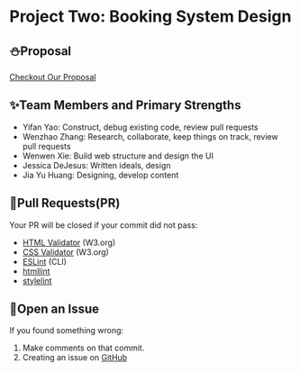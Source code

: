 # Project Two: Booking System Design

## :snowman:Proposal

[Checkout Our Proposal](docs/proposal.md)

## :sparkles:Team Members and Primary Strengths

* Yifan Yao: Construct, debug existing code, review pull requests
* Wenzhao Zhang: Research, collaborate, keep things on track, review pull requests
* Wenwen Xie: Build web structure and design the UI
* Jessica DeJesus: Written ideals, design
* Jia Yu Huang: Designing, develop content

## :whale:Pull Requests(PR)

Your PR will be closed if your commit did not pass:

* [HTML Validator](https://validator.w3.org/) (W3.org)
* [CSS Validator](https://jigsaw.w3.org/css-validator/) (W3.org)
* [ESLint](http://eslint.org/) (CLI)
* [htmllint](https://github.com/htmllint/htmllint-cli)
* [stylelint](https://github.com/stylelint/stylelint/blob/master/docs/user-guide/cli.md)

## :octopus:Open an Issue

If you found something wrong:

1. Make comments on that commit.
2. Creating an issue on [GitHub](https://github.com/wjy-itmd-362/wjy-project2/issues/new)
